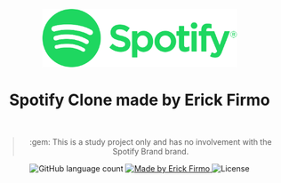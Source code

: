 <p align="center">
<img src="tmp/logo.png" width="350px" />
</p>

<h1 align="center">Spotify Clone made by Erick Firmo</h1> <br/>

<blockquote align="center">
:gem: This is a study project only and has no involvement with the Spotify Brand brand.
</blockquote>

<p align="center">
  <img alt="GitHub language count" src="https://img.shields.io/github/languages/count/erickfirmo/spotify-clone?color=%2304D361">

  <a href="http://erickfirmo.dev">
    <img alt="Made by Erick Firmo" src="https://img.shields.io/badge/made%20by-Erick%20Firmo-%2304D361">
  </a>

  <img alt="License" src="https://img.shields.io/badge/license-MIT-%2304D361">
</p>
